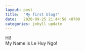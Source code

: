 ```yaml
---
layout: post
title:  "My first blog!"
date:   2020-09-25 21:44:58 +0700
categories: jekyll update
---
```

Hi!  
My Name is Le Huy Ngo!